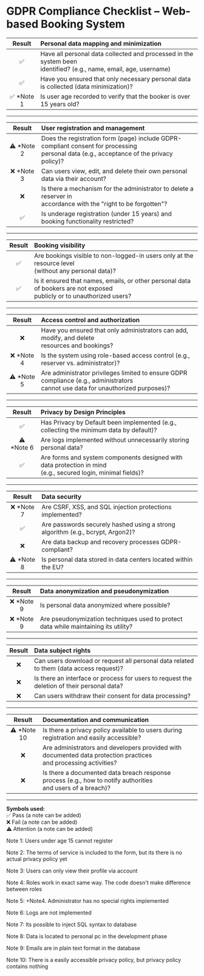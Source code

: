 # GDPR Compliance Checklist – Web-based Booking System

| **Result** | **Personal data mapping and minimization** |
| :----: | :--- |
| ✅ | Have all personal data collected and processed in the system been<br> identified? (e.g., name, email, age, username) |
| ✅ | Have you ensured that only necessary personal data is collected (data minimization)? |
| ✅ *Note 1 | Is user age recorded to verify that the booker is over 15 years old? |

---

| **Result** | **User registration and management** |
| :----: | :--- |
| ⚠️ *Note 2 | Does the registration form (page) include GDPR-compliant consent for processing<br> personal data (e.g., acceptance of the privacy policy)?|
| ❌ *Note 3 | Can users view, edit, and delete their own personal data via their account? |
| ❌ | Is there a mechanism for the administrator to delete a reserver in<br> accordance with the "right to be forgotten"? |
| ✅| Is underage registration (under 15 years) and booking functionality restricted? |

---

| **Result** | **Booking visibility** |
| :----: | :--- |
| ✅ | Are bookings visible to non-logged-in users only at the resource level<br> (without any personal data)? |
| ✅ | Is it ensured that names, emails, or other personal data of bookers are not exposed<br> publicly or to unauthorized users? |

--- 

| **Result** | **Access control and authorization** |
| :----: | :--- |
| ❌ | Have you ensured that only administrators can add, modify, and delete<br> resources and bookings? |
| ❌ *Note 4| Is the system using role-based access control (e.g., reserver vs. administrator)? |
| ⚠️ *Note 5 | Are administrator privileges limited to ensure GDPR compliance (e.g., administrators<br> cannot use data for unauthorized purposes)? |

---

| **Result** | **Privacy by Design Principles** |
| :----: | :--- |
| ✅ | Has Privacy by Default been implemented (e.g., collecting the minimum data by default)? |
| ⚠️ *Note 6 | Are logs implemented without unnecessarily storing personal data? |
| ✅ | Are forms and system components designed with data protection in mind<br> (e.g., secured login, minimal fields)? |

---

| **Result** | **Data security** |
| :----: | :--- |
| ❌ *Note 7 | Are CSRF, XSS, and SQL injection protections implemented? |
| ✅ | Are passwords securely hashed using a strong algorithm (e.g., bcrypt, Argon2)? |
| ❌ | Are data backup and recovery processes GDPR-compliant? |
| ⚠️ *Note 8 | Is personal data stored in data centers located within the EU? |

---

| **Result** | **Data anonymization and pseudonymization** |
| :----: | :--- |
| ❌ *Note 9 | Is personal data anonymized where possible? |
| ❌ *Note 9 | Are pseudonymization techniques used to protect data while maintaining its utility? |

---

| **Result** | **Data subject rights** |
| :----: | :--- |
| ❌ | Can users download or request all personal data related to them (data access request)? |
| ❌ | Is there an interface or process for users to request the deletion of their personal data? |
| ❌ | Can users withdraw their consent for data processing? |

---

| **Result** | **Documentation and communication** |
| :----: | :--- |
| ⚠️ *Note 10 | Is there a privacy policy available to users during registration and easily accessible? |
| ❌ | Are administrators and developers provided with documented data protection practices <br>and processing activities? |
| ❌ | Is there a documented data breach response process (e.g., how to notify authorities <br>and users of a breach)? |

---

**Symbols used:**  
✅ Pass (a note can be added)  
❌ Fail (a note can be added)  
⚠️ Attention (a note can be added)

Note 1: Users under age 15 cannot register

Note 2: The terms of service is included to the form, but its there is no actual privacy policy yet

Note 3: Users can only view their profile via account

Note 4: Roles work in exact same way. The code doesn't make difference between roles

Note 5: +Note4. Administrator has no special rights implemented

Note 6: Logs are not implemented

Note 7: Its possible to inject SQL syntax to database

Note 8: Data is located to personal pc in the development phase

Note 9: Emails are in plain text format in the database

Note 10: There is a easily accessible privacy policy, but privacy policy contains nothing
